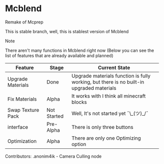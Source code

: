 # Mcblend
Remake of Mcprep

This is stable branch, well, this is stablest version of Mcblend

> [!NOTE]
> There aren't many functions in Mcblend right now (Below you can see the list of features that are already available and planned)


| Feature | Stage | Current State |
| --- | --- | --- |
| Upgrade Materials | Done | Upgrade materials function is fully working, but there is no built-in upgraded materials |
| Fix Materials | Alpha | It works with I think all minecraft blocks |
| Swap Texture Pack | Not Started | Well, It's not started yet ¯\\\_(ツ)\_/¯ |
| interface | Pre-Alpha | There is only three buttons |
| Optimization | Alpha | There are only one Optimizing option |

Contributors:
.anonim4ik - Camera Culling node
